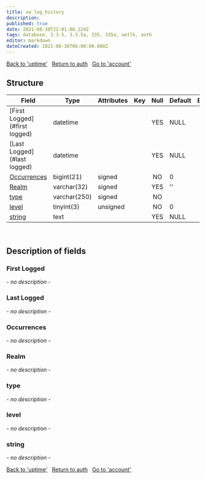 ```yaml
---
title: vw_log_history
description: 
published: true
date: 2021-08-30T22:01:08.224Z
tags: database, 3.3.5, 3.3.5a, 335, 335a, wotlk, auth
editor: markdown
dateCreated: 2021-08-30T06:00:00.000Z
---
```


<a href="https://trinitycore.info/en/database/335/auth/uptime" class="mt-5 v-btn v-btn--depressed v-btn--flat v-btn--outlined theme--light v-size--default darkblue--text text--lighten-3"><span class="v-btn__content"><i aria-hidden="true" class="v-icon notranslate v-icon--left mdi mdi-arrow-left theme--light"></i><span>Back to 'uptime'</span></span></a>&nbsp;&nbsp;&nbsp;<a href="https://trinitycore.info/en/database/335/auth/home" class="mt-5 v-btn v-btn--depressed v-btn--flat v-btn--outlined theme--light v-size--default darkblue--text text--lighten-3"><span class="v-btn__content"><i aria-hidden="true" class="v-icon notranslate v-icon--left mdi mdi-home-outline theme--light"></i><span>Return to auth</span></span></a>&nbsp;&nbsp;&nbsp;<a href="https://trinitycore.info/en/database/335/auth/account" class="mt-5 v-btn v-btn--depressed v-btn--flat v-btn--outlined theme--light v-size--default darkblue--text text--lighten-3"><span class="v-btn__content"><span>Go to 'account'</span><i aria-hidden="true" class="v-icon notranslate v-icon--right mdi mdi-arrow-right theme--light"></i></span></a>

## Structure

| Field | Type | Attributes | Key | Null | Default | Extra | Comment |
| --- | --- | --- | :---: | :---: | --- | --- | --- |
| [First Logged](#first logged) | datetime |  |  | YES | NULL |  |  |
| [Last Logged](#last logged) | datetime |  |  | YES | NULL |  |  |
| [Occurrences](#occurrences) | bigint(21) | signed |  | NO | 0 |  |  |
| [Realm](#realm) | varchar(32) | signed |  | YES | '' |  |  |
| [type](#type) | varchar(250) | signed |  | NO |  |  |  |
| [level](#level) | tinyint(3) | unsigned |  | NO | 0 |  |  |
| [string](#string) | text |  |  | YES | NULL |  |  |
&nbsp;
## Description of fields

### First Logged
*- no description -*
&nbsp;

### Last Logged
*- no description -*
&nbsp;

### Occurrences
*- no description -*
&nbsp;

### Realm
*- no description -*
&nbsp;

### type
*- no description -*
&nbsp;

### level
*- no description -*
&nbsp;

### string
*- no description -*
&nbsp;

<a href="https://trinitycore.info/en/database/335/auth/uptime" class="mt-5 v-btn v-btn--depressed v-btn--flat v-btn--outlined theme--light v-size--default darkblue--text text--lighten-3"><span class="v-btn__content"><i aria-hidden="true" class="v-icon notranslate v-icon--left mdi mdi-arrow-left theme--light"></i><span>Back to 'uptime'</span></span></a>&nbsp;&nbsp;&nbsp;<a href="https://trinitycore.info/en/database/335/auth/home" class="mt-5 v-btn v-btn--depressed v-btn--flat v-btn--outlined theme--light v-size--default darkblue--text text--lighten-3"><span class="v-btn__content"><i aria-hidden="true" class="v-icon notranslate v-icon--left mdi mdi-home-outline theme--light"></i><span>Return to auth</span></span></a>&nbsp;&nbsp;&nbsp;<a href="https://trinitycore.info/en/database/335/auth/account" class="mt-5 v-btn v-btn--depressed v-btn--flat v-btn--outlined theme--light v-size--default darkblue--text text--lighten-3"><span class="v-btn__content"><span>Go to 'account'</span><i aria-hidden="true" class="v-icon notranslate v-icon--right mdi mdi-arrow-right theme--light"></i></span></a>

